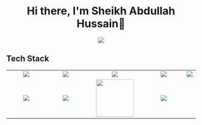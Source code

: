 <!DOCTYPE html>
<html lang="en">

<head>
    <meta charset="UTF-8">
    <meta name="viewport" content="width=device-width, initial-scale=1.0">
    <title>Document</title>
</head>
    <body>
        <div align="center">
            <h1> Hi there, I'm Sheikh Abdullah Hussain👋 <a href="https://https://github.com/SheikhAbdullah1/"></h1>
        </div>
        <p align="center">
            <a href="[https://github.com/hammad-air](https://https://github.com/SheikhAbdullah1/)"><img src="https://readme-typing-svg.herokuapp.com/?lines=Fronted+and+Web+Developer;Gen+Ai+Chatbot+Developer&font=Roboto&size=26&duration=3500&pause=500&center=true&width=500&height=50&color=eab676"></a>
        <h2>Tech Stack</h2>
        <table width="100">
            <tr>
                <td align='center'>
                    <img src="https://github.com/abranhe/programming-languages-logos/blob/master/src/javascript/javascript.svg">
                </td>
                <td align='center'>
                    <img src="https://firebasestorage.googleapis.com/v0/b/images-394d7.appspot.com/o/react_native_logo.png?alt=media&token=91bb96d5-8aa7-438c-87ec-490dfe64860a">
                </td>
                <td align='center'>
                    <img src="https://firebasestorage.googleapis.com/v0/b/images-394d7.appspot.com/o/Html_logo.png?alt=media&token=fac7ed97-6ac4-4828-8db5-76a5a5ae7799">
                </td>
                <td align='center'>
                    <img src="https://firebasestorage.googleapis.com/v0/b/images-394d7.appspot.com/o/BS_logo.png?alt=media&token=92ca65a0-92a4-4c35-928e-e0b8232c2330">
                </td>
                <td align='center'>
                    <img src="https:https://firebasestorage.googleapis.com/v0/b/images-394d7.appspot.com/o/css_logo.png?alt=media&token=0c748291-09cc-417d-849b-fb3b5c46a767">
                </td>
            </tr>
            <tr>
                <td align='center' width="200">
                    <img src="https://firebasestorage.googleapis.com/v0/b/foodapp-lqii.appspot.com/o/internee.pk%20raphics%2Fopenai-chatgpt-logo-icon-free-png.webp?alt=media&token=7f1e7f67-d80a-4e04-9d39-c37007c3f547">
                </td>
                <td align='center' width="200">
                    <img src="https://firebasestorage.googleapis.com/v0/b/foodapp-lqii.appspot.com/o/internee.pk%20raphics%2Fgoogle-ai-gemini91216.logowik.com.webp?alt=media&token=2e4ad51e-4dec-4382-927b-0c2fdf5faa46">
                </td>
                <td align='center' width="200">
                    <img src="https://www.svgrepo.com/show/353648/dialogflow.svg" width="100">
                </td>
                <td align='center' width="200">
                    <img src="https://www.vectorlogo.zone/logos/reactjs/reactjs-ar21.svg">
                </td>
            </tr>
        </table>
        </p>
        <!-- <p align="center">
      <a href="https://www.linkedin.com/in/sheikhabdullah01/"><img src="https://firebasestorage.googleapis.com/v0/b/images-394d7.appspot.com/o/linkedin.svg?alt=media&token=07b54677-198f-4dcf-9210-e96c8541f382?style=flat&logo=Instagram&logoColor=white"/></a>
      <a href="mailto:abdullahhussain0501@gmail.com"><img src="https://firebasestorage.googleapis.com/v0/b/images-394d7.appspot.com/o/git.svg?alt=media&token=51db8319-8483-44fd-b37d-aea3e78f928c?style=flat&logo=Instagram&logoColor=white"/></a>
      <a href="https://www.instagram.com/hammad2980/"><img src="https://img.shields.io/badge/-@hammad2980-E4405F?style=flat&logo=Instagram&logoColor=white"/></a>
       </p> -->
    </body>

</html>

